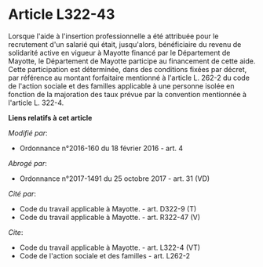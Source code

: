 # Article L322-43

Lorsque l'aide à l'insertion professionnelle a été attribuée pour le recrutement d'un salarié qui était, jusqu'alors,
bénéficiaire du revenu de solidarité active en vigueur à Mayotte financé par le Département de Mayotte, le Département de
Mayotte participe au financement de cette aide. Cette participation est déterminée, dans des conditions fixées par décret,
par référence au montant forfaitaire mentionné à l'article L. 262-2  du code de l'action sociale et des familles applicable à
une personne isolée en fonction de la majoration des taux prévue par la convention mentionnée à l'article L. 322-4.

**Liens relatifs à cet article**

_Modifié par_:

  - Ordonnance n°2016-160 du 18 février 2016 - art. 4

_Abrogé par_:

  - Ordonnance n°2017-1491 du 25 octobre 2017 - art. 31 (VD)

_Cité par_:

  - Code du travail applicable à Mayotte. - art. D322-9 (T)
  - Code du travail applicable à Mayotte. - art. R322-47 (V)

_Cite_:

  - Code du travail applicable à Mayotte. - art. L322-4 (VT)
  - Code de l'action sociale et des familles - art. L262-2
